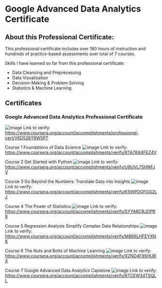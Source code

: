 # Google Advanced Data Analytics Certificate

## About this Professional Certificate:
This professional certificate includes over 180 hours of instruction and hundreds of practice-based assessments over total of 7 courses. 

Skills I have learned so far from this professional certificate:
- Data Cleansing and Preprecessing
- Data Visualization 
- Decision-Making & Problem Solving
- Statistics & Machine Learning

## Certificates

### Google Advanced Data Analytics Professional Certificate
![image](https://github.com/tienngm2049/Google-Advanced-Data-Analytics-Certificate/assets/131929681/172f0017-42db-495b-bfdc-1f11b559aa0d)
Link to verify: https://www.coursera.org/account/accomplishments/professional-cert/V6D526Y9W5P7


Course 1 Foundations of Data Science
![image](https://github.com/tienngm2049/Google-Advanced-Data-Analytics-Certificate/assets/131929681/816473e7-6459-4ac7-b265-4be4790b6a32)
Link to verify: https://www.coursera.org/account/accomplishments/verify/RTA76X4FEZ4V

Course 2 Get Started with Python
![image](https://github.com/tienngm2049/Google-Advanced-Data-Analytics-Certificate/assets/131929681/4ff82607-a4df-4331-a1e6-6846f9091e9e)
Link to verify: https://www.coursera.org/account/accomplishments/verify/U8UVL7SHNFJV

Course 3 Go Beyond the Numbers: Translate Data into Insights
![image](https://github.com/tienngm2049/Google-Advanced-Data-Analytics-Certificate/assets/131929681/0d30b6a3-6115-4c61-80e9-0eb67c4676f1)
Link to verify: https://www.coursera.org/account/accomplishments/verify/K5WPDGFGG2LJ

Course 4 The Power of Statistics
![image](https://github.com/tienngm2049/Google-Advanced-Data-Analytics-Certificate/assets/131929681/4c7e7ca3-d130-4559-8b2f-c6791bd9844e)
Link to verify: https://www.coursera.org/account/accomplishments/verify/SYYARCRJDPR8

Course 5 Regression Analysis Simplify Complex Data Relationships
![image](https://github.com/tienngm2049/Google-Advanced-Data-Analytics-Certificate/assets/131929681/add83144-08cd-4c0f-8a32-59aa11a82ae9)
Link to verify: https://www.coursera.org/account/accomplishments/verify/M866LHFEYXNK

Course 6 The Nuts and Bolts of Machine Learning
![image](https://github.com/tienngm2049/Google-Advanced-Data-Analytics-Certificate/assets/131929681/2d05018d-341c-4ae5-92e7-e0117ac29c12)
Link to verify: https://www.coursera.org/account/accomplishments/verify/XZND4F85HUBX

Course 7 Google Advanced Data Analytics Capstone
![image](https://github.com/tienngm2049/Google-Advanced-Data-Analytics-Certificate/assets/131929681/3d461138-22b6-4b8b-b789-28b7d7ba3b2a)
Link to verify: https://www.coursera.org/account/accomplishments/verify/RTCEW34TSQLL
